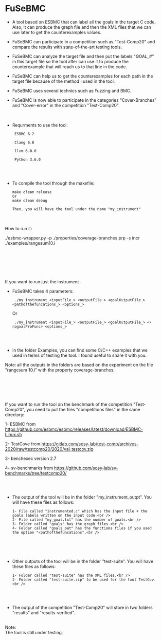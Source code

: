 # FuSeBMC
* A tool based on ESBMC that can label all the goals in the target C code. Also, it can produce the graph file and then the XML files that we can use later to get the counterexamples values.
* FuSeBMC can participate in a competition such as "Test-Comp20" and compare the results with state-of-the-art testing tools.
* FuSeBMC can analyze the target file and then put the labels "GOAL_#" in this target file so the tool after can use it to produce the counterexample that will reach us to that line in the code.
* FuSeBMC can help us to get the counterexamples for each path in the target file because of the method I used in the tool.
* FuSeBMC uses several technics such as Fuzzing and BMC.
* FuSeBMC is now able to participate in the categories "Cover-Branches" and "Cover-error" in the competition "Test-Comp20".
  <br /><br />  <br />

 * Requrments to use the tool:
 
        ESBMC 6.2
  
        Clang 6.0
  
        llvm 6.0.0
        
        Python 3.6.0

<br /><br />

* To compile the tool through the makefile:

 
      make clean release
      Or
      make clean debug

      Then, you will have the tool under the name "my_instrument"

<br /><br />
How to run it:


./esbmc-wrapper.py -p ./properties/coverage-branches.prp -s incr ./examples/rangesum10.i


<br /><br />


<br /><br />

If you want to run just the instrument

* FuSeBMC takes 4 parameters:


       ./my_instrument <inputFile_> <outputFile_> <goalOutputFile_> <pathofthefuncations_> <options_>


  Or


       ./my_instrument <inputFile_> <outputFile_> <goalOutputFile_> <-nogoalProFunc> <options_>
 

<br /><br />


* In the folder Examples, you can find some C/C++ examples that we used in terms of testing the tool. I found useful to share it with you.

Note: all the outputs in the folders are based on the experiment on the file "rangesum 10.i" with the property coverage-branches.

<br /><br />



<br /><br />
If you want to run the tool on the benchmark of the competition "Test-Comp20", you need to put the files "competitions files" in the same directory:

1- ESBMC from https://github.com/esbmc/esbmc/releases/latest/download/ESBMC-Linux.sh

2- TestCove from https://gitlab.com/sosy-lab/test-comp/archives-2020/raw/testcomp20/2020/val_testcov.zip

3- benchexec version 2.7

4- sv-benchmarks from https://github.com/sosy-lab/sv-benchmarks/tree/testcomp20/

<br /><br />



* The output of the tool will be in the folder "my_instrument_outpt". You will have these files as follows:

      1- File called "instrumented.c" which has the input file + the goals labels written on the input code.<br />
      2- File called "my_goal.txt" has the number of goals.<br />
      3- Folder called "goals" has the graph files.<br />
      4- Folder called "goals_out" has the functions files if you used the option "<pathofthefuncations".<br />

<br /><br /><br />

* Other outputs of the tool will be in the folder "test-suite". You will have these files as follows:

      1- Folder called "test-suite" has the XML files.<br />
      2- Folder called "test-suite.zip" to be used for the tool TestCov.<br />

<br /><br />

* The output of the competition "Test-Comp20" will store in two folders "results" and "results-verified".
<br /><br />


Note:<br />
The tool is still under testing.
